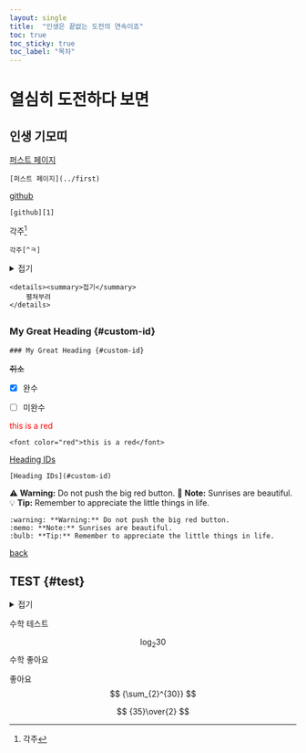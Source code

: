 ```yaml
---
layout: single
title:  "인생은 끝없는 도전의 연속이죠"
toc: true
toc_sticky: true
toc_label: "목차"
---
```


# 열심히 도전하다 보면
## 인생 기모띠

[퍼스트 페이지](../first)

```
[퍼스트 페이지](../first)
```





[github][1]

```
[github][1]
```



각주[^ㅋ]

```
각주[^ㅋ]
```







<details><summary>접기</summary>
    펼쳐부려
</details>

```
<details><summary>접기</summary>
    펼쳐부려
</details>
```



## 



### My Great Heading {#custom-id}

```
### My Great Heading {#custom-id}
```



~~취소~~



- [x] 완수
- [ ] 미완수



<font color="red">this is a red</font>

```
<font color="red">this is a red</font>
```









[Heading IDs](#custom-id)

```
[Heading IDs](#custom-id)
```



:warning: **Warning:** Do not push the big red button.
:memo: **Note:** Sunrises are beautiful.
:bulb: **Tip:** Remember to appreciate the little things in life.

```
:warning: **Warning:** Do not push the big red button.
:memo: **Note:** Sunrises are beautiful.
:bulb: **Tip:** Remember to appreciate the little things in life.
```













[back](#test)





[1]: https://github.com



[^ㅋ]:각주









## TEST {#test}









<details><summary>접기</summary>
    펼쳐부려
</details>





수학 테스트

$$ \log_{2}{30} $$ 수학 좋아요

좋아요 $$ {\sum_{2}^{30}} $$

 
$$
{35}\over{2}
$$

